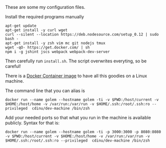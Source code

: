 These are some my configuration files.

Install the required programs manually

```
apt-get update
apt-get install -y curl wget
curl --silent --location https://deb.nodesource.com/setup_0.12 | sudo bash -
apt-get install -y zsh vim mc git nodejs tmux
wget -qO- https://get.docker.com/ | sh
npm i -g jshint jscs webpack webpack-dev-server
```

Then carefully run `install.sh`. The script overwrites everyting, so be careful!

There is a [Docker Container image](https://registry.hub.docker.com/u/cdinu/dev-machine) to have all this goodies on a Linux machine.

The command line that you can alias is
```
docker run --name golem --hostname golem -ti -v $PWD:/host/current -v $HOME:/host/home -v /var/run:/var/run -v $HOME/.ssh:/root/.ssh:ro --privileged  cdinu/dev-machine /bin/zsh
```

Add your needed ports so that what you run in the machine is available publicly. Syntax for that is:

```
docker run --name golem --hostname golem -ti -p 3000:3000 -p 8080:8080 -v $PWD:/host/current -v $HOME:/host/home -v /var/run:/var/run -v $HOME/.ssh:/root/.ssh:ro --privileged  cdinu/dev-machine /bin/zsh
```
